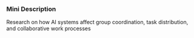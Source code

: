 ### Mini Description

Research on how AI systems affect group coordination, task distribution, and collaborative work processes
